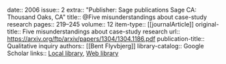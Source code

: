 date:: 2006
issue:: 2
extra:: "Publisher: Sage publications Sage CA: Thousand Oaks, CA"
title:: @Five misunderstandings about case-study research
pages:: 219–245
volume:: 12
item-type:: [[journalArticle]]
original-title:: Five misunderstandings about case-study research
url:: https://arxiv.org/ftp/arxiv/papers/1304/1304.1186.pdf
publication-title:: Qualitative inquiry
authors:: [[Bent Flyvbjerg]]
library-catalog:: Google Scholar
links:: [Local library](zotero://select/library/items/4CV3FV69), [Web library](https://www.zotero.org/users/6520516/items/4CV3FV69)
